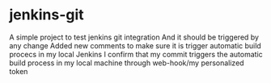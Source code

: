 # jenkins-git

A simple project to test jenkins git integration
And it should be triggered by any change
Added new comments to make sure it is trigger automatic build procecs in my local Jenkins
I confirm that my commit triggers the automatic build process in my local machine through web-hook/my personalized token
